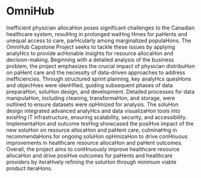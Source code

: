 # OmniHub

Inefficient physician allocaHon poses significant challenges to the Canadian healthcare 
system, resulHng in prolonged waiHng Hmes for paHents and unequal access to care, parHcularly 
among marginalized populaHons. The OmniHub Capstone Project seeks to tackle these issues by 
applying analyHcs to provide acHonable insights for resource allocaHon and decision-making.
Beginning with a detailed analysis of the business problem, the project emphasizes the 
crucial impact of physician distribuHon on paHent care and the necessity of data-driven 
approaches to address inefficiencies. Through structured sprint planning, key analyHcs quesHons 
and objecHves were idenHfied, guiding subsequent phases of data preparaHon, soluHon design, 
and development.
Detailed processes for data manipulaHon, including cleaning, transformaHon, and storage, 
were outlined to ensure datasets were opHmized for analysis. The soluHon design integrated 
advanced analyHcs and data visualizaHon tools into exisHng IT infrastructure, ensuring scalability, 
security, and accessibility. ImplementaHon and outcome tesHng showcased the posiHve impact 
of the new soluHon on resource allocaHon and paHent care, culminaHng in recommendaHons for 
ongoing soluHon opHmizaHon to drive conHnuous improvements in healthcare resource 
allocaHon and paHent outcomes.
Overall, the project aims to conHnuously improve healthcare resource allocaHon and drive 
posiHve outcomes for paHents and healthcare providers by iteraHvely refining the soluHon 
through minimum viable product iteraHons.
